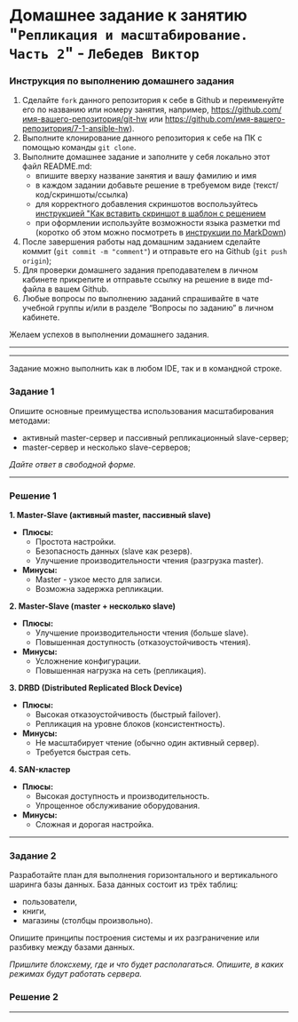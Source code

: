 # Домашнее задание к занятию "`Репликация и масштабирование. Часть 2`" - `Лебедев Виктор`


### Инструкция по выполнению домашнего задания

   1. Сделайте `fork` данного репозитория к себе в Github и переименуйте его по названию или номеру занятия, например, https://github.com/имя-вашего-репозитория/git-hw или  https://github.com/имя-вашего-репозитория/7-1-ansible-hw).
   2. Выполните клонирование данного репозитория к себе на ПК с помощью команды `git clone`.
   3. Выполните домашнее задание и заполните у себя локально этот файл README.md:
      - впишите вверху название занятия и вашу фамилию и имя
      - в каждом задании добавьте решение в требуемом виде (текст/код/скриншоты/ссылка)
      - для корректного добавления скриншотов воспользуйтесь [инструкцией "Как вставить скриншот в шаблон с решением](https://github.com/netology-code/sys-pattern-homework/blob/main/screen-instruction.md)
      - при оформлении используйте возможности языка разметки md (коротко об этом можно посмотреть в [инструкции  по MarkDown](https://github.com/netology-code/sys-pattern-homework/blob/main/md-instruction.md))
   4. После завершения работы над домашним заданием сделайте коммит (`git commit -m "comment"`) и отправьте его на Github (`git push origin`);
   5. Для проверки домашнего задания преподавателем в личном кабинете прикрепите и отправьте ссылку на решение в виде md-файла в вашем Github.
   6. Любые вопросы по выполнению заданий спрашивайте в чате учебной группы и/или в разделе “Вопросы по заданию” в личном кабинете.
   
   Желаем успехов в выполнении домашнего задания.

---

---

Задание можно выполнить как в любом IDE, так и в командной строке.

### Задание 1

Опишите основные преимущества использования масштабирования методами:

- активный master-сервер и пассивный репликационный slave-сервер; 
- master-сервер и несколько slave-серверов;


*Дайте ответ в свободной форме.*

---

### Решение 1

**1. Master-Slave (активный master, пассивный slave)**

*   **Плюсы:**
    *   Простота настройки.
    *   Безопасность данных (slave как резерв).
    *   Улучшение производительности чтения (разгрузка master).
*   **Минусы:**
    *   Master - узкое место для записи.
    *   Возможна задержка репликации.

**2. Master-Slave (master + несколько slave)**

*   **Плюсы:**
    *   Улучшение производительности чтения (больше slave).
    *   Повышенная доступность (отказоустойчивость чтения).
*   **Минусы:**
    *   Усложнение конфигурации.
    *   Повышенная нагрузка на сеть (репликация).

**3. DRBD (Distributed Replicated Block Device)**

*   **Плюсы:**
    *   Высокая отказоустойчивость (быстрый failover).
    *   Репликация на уровне блоков (консистентность).
*   **Минусы:**
    *   Не масштабирует чтение (обычно один активный сервер).
    *   Требуется быстрая сеть.

**4. SAN-кластер**

*   **Плюсы:**
    *   Высокая доступность и производительность.
    *   Упрощенное обслуживание оборудования.
*   **Минусы:**
    *   Сложная и дорогая настройка.

---

### Задание 2


Разработайте план для выполнения горизонтального и вертикального шаринга базы данных. База данных состоит из трёх таблиц: 

- пользователи, 
- книги, 
- магазины (столбцы произвольно). 

Опишите принципы построения системы и их разграничение или разбивку между базами данных.

*Пришлите блоксхему, где и что будет располагаться. Опишите, в каких режимах будут работать сервера.* 

### Решение 2


---

